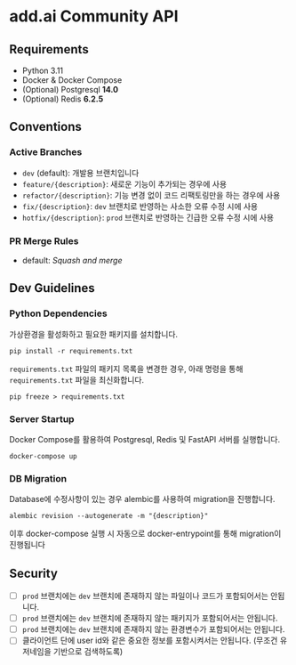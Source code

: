 # add.ai Community API


## Requirements
- Python 3.11
- Docker & Docker Compose
- (Optional) Postgresql **14.0**
- (Optional) Redis **6.2.5**

## Conventions

### Active Branches
- `dev` (default): 개발용 브랜치입니다
- `feature/{description}`: 새로운 기능이 추가되는 경우에 사용
- `refactor/{description}`: 기능 변경 없이 코드 리팩토링만을 하는 경우에 사용
- `fix/{description}`: `dev` 브랜치로 반영하는 사소한 오류 수정 시에 사용
- `hotfix/{description}`: `prod` 브랜치로 반영하는 긴급한 오류 수정 시에 사용

### PR Merge Rules
  - default: *Squash and merge*


## Dev Guidelines

### Python Dependencies
가상환경을 활성화하고 필요한 패키지를 설치합니다.
```shell
pip install -r requirements.txt
```
`requirements.txt` 파일의 패키지 목록을 변경한 경우, 아래 명령을 통해 `requirements.txt` 파일을 최신화합니다.
```shell
pip freeze > requirements.txt
```

### Server Startup
Docker Compose를 활용하여 Postgresql, Redis 및 FastAPI 서버를 실행합니다.
```shell
docker-compose up
```

### DB Migration
Database에 수정사항이 있는 경우 alembic를 사용하여 migration을 진행합니다.
```shell
alembic revision --autogenerate -m "{description}"
```

이후 docker-compose 실행 시 자동으로 docker-entrypoint를 통해 migration이 진행됩니다

## Security
- [ ] `prod` 브랜치에는 `dev` 브랜치에 존재하지 않는 파일이나 코드가 포함되어서는 안됩니다.
- [ ] `prod` 브랜치에는 `dev` 브랜치에 존재하지 않는 패키지가 포함되어서는 안됩니다.
- [ ] `prod` 브랜치에는 `dev` 브랜치에 존재하지 않는 환경변수가 포함되어서는 안됩니다.
- [ ] 클라이언트 단에 user id와 같은 중요한 정보를 포함시켜서는 안됩니다. (무조건 유저네임을 기반으로 검색하도록)
